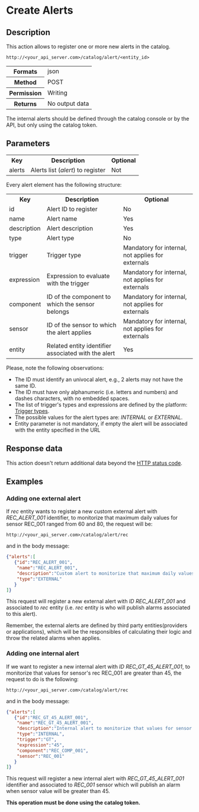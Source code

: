 Create Alerts
=============

## Description

This action allows to register one or more new alerts in the  catalog.

```
http://<your_api_server.com>/catalog/alert/<entity_id>
```

<table>
	<tbody>
		<tr>
			<th>Formats</th>
			<td>json</td>
		</tr>
		<tr>
			<th>Method</th>
			<td>POST</td>
		</tr>
		<tr>
			<th>Permission</th>
			<td>Writing</td>
		</tr>
		<tr>
			<th>Returns</th>
			<td>No output data</td>
		</tr>
	</tbody>
</table>

The internal alerts should be defined through the catalog console or by the API, but only using the catalog token.

## Parameters

<table>
	<tbody>
		<tr>
			<th>Key</th>
			<th>Description</th>
			<th>Optional</th>
		</tr>
		<tr>
			<td>alerts</td>
			<td>Alerts list (<em>alert</em>) to register</td>
			<td>Not</td>
		</tr>
	</tbody>
</table>

Every alert element has the following structure:

<table>
	<tbody>
		<tr>
			<th>Key</th>
			<th>Description</th>
			<th>Optional</th>
		</tr>
		<tr>
			<td>id</td>
			<td>Alert ID to register</td>
			<td>No</td>
		</tr>
		<tr>
			<td>name</td>
			<td>Alert name</td>
			<td>Yes</td>
		</tr>
		<tr>
			<td>description</td>
			<td>Alert description</td>
			<td>Yes</td>
		</tr>
		<tr>
			<td>type</td>
			<td>Alert type</td>
			<td>No</td>
		</tr>
		<tr>
			<td>trigger</td>
			<td>Trigger type</td>
			<td>Mandatory for internal, not applies for externals</td>
		</tr>
		<tr>
			<td>expression</td>
			<td>Expression to evaluate with the trigger</td>
			<td>Mandatory for internal, not applies for externals</td>
		</tr>
		<tr>
			<td>component</td>
			<td>ID of the component to which the sensor belongs</td>
			<td>Mandatory for internal, not applies for externals</td>
		</tr>
		<tr>
			<td>sensor</td>
			<td>ID of the sensor to which the alert applies</td>
			<td>Mandatory for internal, not applies for externals</td>
		</tr>
		<tr>
			<td>entity</td>
			<td>Related entity identifier associated with the alert</td>
			<td>Yes</td>
		</tr>
	</tbody>
</table>

Please, note the following observations:

* The ID must identify an univocal alert, e.g., 2 alerts may not have the same ID.
* The ID must have only alphanumeric (i.e. letters and numbers) and dashes characters, with no embedded spaces.
* The list of trigger's types and expressions are defined by the platform: [Trigger types](../alert/alert).  
* The possible values ​​for the alert types are: <em>INTERNAL</em> or <em>EXTERNAL</em>.
* Entity parameter is not mandatory, if empty the alert will be associated with the entity specified in the URL

## Response data

This action doesn't return additional data beyond the [HTTP status code](../../general_model#reply). 

## Examples

### Adding one external alert

If <em>rec</em> entity wants to register a new custom external alert with <em>REC_ALERT_001</em> identifier, to monitorize that maximum daily values for sensor REC_001 ranged from 60 and 80, the request will be:

```
http://<your_api_server.com>/catalog/alert/rec
```

and in the body message:

```json
{"alerts":[
   {"id":"REC_ALERT_001",
    "name":"REC_ALERT_001",
    "description":"Custom alert to monitorize that maximum daily values for sensor REC_001 ranged from 60 and 80",
    "type":"EXTERNAL"
   }
]}
```

This request will register a new external alert with <em>ID REC_ALERT_001</em> and associated to <em>rec</em> entity (i.e. <em>rec</em> entity is who will publish alarms associated to this alert).

Remember, the external alerts are defined by third party entities(providers or applications), which will be the responsibles of calculating their logic and throw the related alarms when applies.

### Adding one internal alert

If we want to register a new internal alert with <em>ID REC_GT_45_ALERT_001</em>, to monitorize that values for sensor's rec REC_001 are greater than 45, the request to do is the following:

```
http://<your_api_server.com>/catalog/alert/rec
```

and in the body message:

```json
{"alerts":[
   {"id":"REC_GT_45_ALERT_001",
    "name":"REC_GT_45_ALERT_001",
    "description":"Internal alert to monitorize that values for sensor's rec REC_001 are greater than 45",
    "type":"INTERNAL",
    "trigger":"GT",
    "expression":"45",
    "component":"REC_COMP_001",
    "sensor":"REC_001"    
   }
]}
```

This request will register a new internal alert with <em>REC_GT_45_ALERT_001</em> identifier and associated to <em>REC_001</em> sensor which will publish an alarm when sensor value will be greater than 45.

**This operation must be done using the catalog token.**

